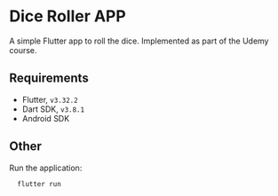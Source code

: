 # Dice Roller APP

A simple Flutter app to roll the dice.
Implemented as part of the Udemy course.

## Requirements
* Flutter, `v3.32.2`
* Dart SDK, `v3.8.1`
* Android SDK

## Other

Run the application:
```bash
  flutter run
```